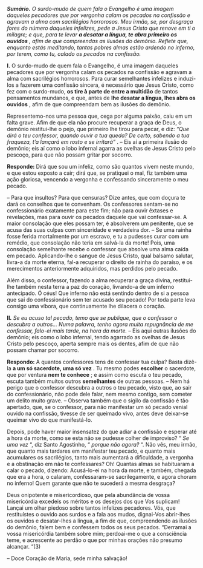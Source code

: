 ***Sumário.** O surdo-mudo de quem fala o Evangelho é uma imagem daqueles pecadores que por vergonha calam os pecados na confissão e agravam a alma com sacrilégios horrorosos. Meu irmão, se, por desgraça fores do número daqueles infelizes, pede a Jesus Cristo que renove em ti o milagre; e que, para te levar **a desatar a língua, te abra primeiro os ouvidos** , afim de que compreendas as ilusões do demônio. Reflete que, enquanto estás meditando, tantas pobres almas estão ardendo no inferno, por terem, como tu, calado os pecados na confissão.*

**I.** O surdo-mudo de quem fala o Evangelho, é uma imagem daqueles pecadores que por vergonha calam os pecados na confissão e agravam a alma com sacrilégios horrorosos. Para curar semelhantes infelizes e induzi-los a fazerem uma confissão sincera, é necessário que Jesus Cristo, como fez com o surdo-mudo, **os tire à parte de entre a multidão** de tantos pensamentos mundanos, e que, antes de **lhe desatar a língua, lhes abra os ouvidos** , afim de que compreendam bem as ilusões do demônio.

Representemo-nos uma pessoa que, cega por alguma paixão, caiu em um falta grave. Afim de que ela não procure recuperar a graça de Deus, o demônio restitui-lhe o pejo, que primeiro lhe tirou para pecar, e diz: *“Que dirá o teu confessor, quando ouvir a tua queda? De certo, sabendo a tua fraqueza, t’a lançará em rosto e se irritará”* . – Eis aí a primeira ilusão do demônio; eis aí como o lobo infernal agarra as ovelhas de Jesus Cristo pelo pescoço, para que não possam gritar por socorro.

**Responde:** Dirá que sou um infeliz, como são quantos vivem neste mundo, e que estou exposto a cair; dirá que, se pratiquei o mal, fiz também uma ação gloriosa, vencendo a vergonha e confessando sinceramente o meu pecado.

– Para que insultos? Para que censuras? Dize antes, que com doçura te dará os conselhos que te convenham. Os confessores sentam-se no confessionário exatamente para este fim; não para ouvir êxtases e revelações, mas para ouvir os pecados daquele que vai confessar-se. A maior consolação que eles possam ter, é absolverem um penitente, que se acusa das suas culpas com sinceridade e verdadeira dor. – Se uma rainha fosse ferida mortalmente por um escravo, e tu a pudesses curar com um remédio, que consolação não teria em salvá-la da morte! Pois, uma consolação semelhante recebe o confessor que absolve uma alma caída em pecado. Aplicando-lhe o sangue de Jesus Cristo, qual balsamo salutar, livra-a da morte eterna, fal-a recuperar o direito de rainha do paraíso, e os merecimentos anteriormente adquiridos, mas perdidos pelo pecado.

Além disso, o confessor, fazendo a alma recuperar a graça divina, restitui-lhe também nesta terra a paz do coração, livrando-a de um inferno antecipado. Ó céus! Que inferno não está sentindo dentro de si a pessoa que sai do confessionário sem ter acusado seu pecado! Por toda parte leva consigo uma víbora, que continuamente lhe dilacera o coração.

**II.** *Se eu acuso tal pecado, temo que se publique, que o confessor o descubra a outros… Numa palavra, tenho agora muita repugnância de me confessar, falo-ei mais tarde, na hora da morte.* – Eis aqui outras ilusões do demônio; eis como o lobo infernal, tendo agarrado as ovelhas de Jesus Cristo pelo pescoço, aperta sempre mais os dentes, afim de que não possam chamar por socorro.

**Respondo:** A quantos confessores tens de confessar tua culpa? Basta dizê-la **a um só sacerdote, uma só vez** . Tu mesmo podes **escolher** o sacerdote, que por ventura **nem te conhece** ; e assim como escuta o teu pecado, escuta também muitos outros **semelhantes** de outras pessoas. – Nem há perigo que o confessor descubra a outros o teu pecado, visto que, ao sair do confessionário, não pode dele falar, nem mesmo contigo, sem cometer um delito muito grave. – Observa também que o sigilo da confissão é tão apertado, que, se o confessor, para não manifestar um só pecado venial ouvido na confissão, tivesse de ser queimado vivo, antes deve deixar-se queimar vivo do que manifestá-lo.

Depois, pode haver maior insensatez do que adiar a confissão e esperar até a hora da morte, como se esta não se pudesse colher de improviso? “ *Se uma vez* “, diz Santo Agostinho, “ *porque não agora?* “. Não vês, meu irmão, que quanto mais tardares em manifestar teu pecado, e quanto mais acumulares os sacrilégios, tanto mais aumentará a dificuldade, a vergonha e a obstinação em não te confessares? Oh! Quantas almas se habituaram a calar o pecado, dizendo: Acusá-lo-ei na hora da morte, e também, chegada que era a hora, o calaram, confessaram-se sacrilegamente, e agora choram no inferno! Quem garante que não te sucederá a mesma desgraça?

Deus onipotente e misericordioso, que pela abundância de vossa misericórdia excedeis os méritos e os desejos dos que Vos suplicam! Lançai um olhar piedoso sobre tantos infelizes pecadores. Vós, que restituístes o ouvido aos surdos e a fala aos mudos, dignai-Vos abrir-lhes os ouvidos e desatar-lhes a língua, a fim de que, compreendendo as ilusões do demônio, falem bem e confessem todos os seus pecados. “Derramai a vossa misericórdia também sobre mim; perdoai-me o que a consciência teme, e acrescente ao perdão o que por minhas orações não presumo alcançar. “(3)

– Doce Coração de Maria, sede minha salvação!
